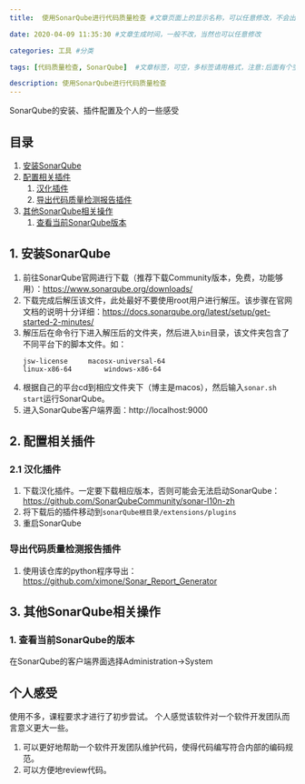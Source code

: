 ```yaml
---
title:  使用SonarQube进行代码质量检查 #文章页面上的显示名称，可以任意修改，不会出现在URL中

date: 2020-04-09 11:35:30 #文章生成时间，一般不改，当然也可以任意修改

categories: 工具 #分类

tags: [代码质量检查, SonarQube]  #文章标签，可空，多标签请用格式，注意:后面有个空格

description: 使用SonarQube进行代码质量检查
---
```


SonarQube的安装、插件配置及个人的一些感受

<!-- more -->

## 目录
1. [安装SonarQube](#1)
2. [配置相关插件](#2)
    1. [汉化插件](#2.1)
    2. [导出代码质量检测报告插件](#2.2)
3. [其他SonarQube相关操作](#3)
    1. [查看当前SonarQube版本](#3.1)

## <span id="1">1. 安装SonarQube</span>
1. 前往SonarQube官网进行下载（推荐下载Community版本，免费，功能够用）：https://www.sonarqube.org/downloads/
2. 下载完成后解压该文件，此处最好不要使用root用户进行解压。该步骤在官网文档的说明十分详细：https://docs.sonarqube.org/latest/setup/get-started-2-minutes/ 
3. 解压后在命令行下进入解压后的文件夹，然后进入`bin`目录，该文件夹包含了不同平台下的脚本文件。如：
    ```
    jsw-license		macosx-universal-64
    linux-x86-64		windows-x86-64
    ```
4. 根据自己的平台cd到相应文件夹下（博主是macos），然后输入`sonar.sh start`运行SonarQube。
5. 进入SonarQube客户端界面：http://localhost:9000 

## <span id="2">2. 配置相关插件</span>

### <span id="2.1">2.1 汉化插件</span>
1. 下载汉化插件。一定要下载相应版本，否则可能会无法启动SonarQube：https://github.com/SonarQubeCommunity/sonar-l10n-zh
2. 将下载后的插件移动到`sonarQube根目录/extensions/plugins`
3. 重启SonarQube

### <span id="2.2">导出代码质量检测报告插件</span>
1. 使用该仓库的python程序导出：https://github.com/ximone/Sonar_Report_Generator

## <span id="3">3. 其他SonarQube相关操作</span>
### <span id="3.1">1. 查看当前SonarQube的版本</span>
在SonarQube的客户端界面选择Administration->System

## 个人感受
使用不多，课程要求才进行了初步尝试。
个人感觉该软件对一个软件开发团队而言意义更大一些。
1. 可以更好地帮助一个软件开发团队维护代码，使得代码编写符合内部的编码规范。
2. 可以方便地review代码。